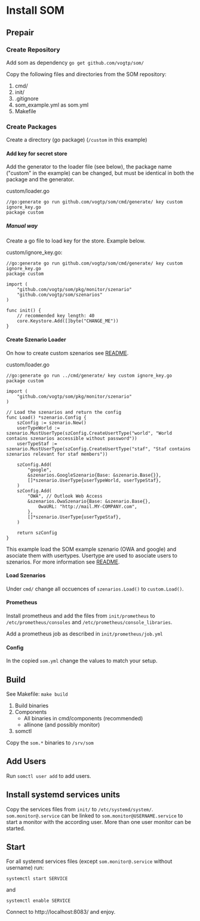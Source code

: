 # Install SOM

## Prepair

### Create Repository

Add som as dependency `go get github.com/vogtp/som/`

Copy the following files and directories from the SOM repository:

1. cmd/
2. init/
3. .gitignore
4. som_example.yml as som.yml
5. Makefile

### Create Packages

Create a directory (go package) (`/custom` in this example)

#### Add key for secret store

Add the generator to the loader file (see below), the package name ("custom" in the example)
can be changed, but must be identical in both the package and the generator.

custom/loader.go

    //go:generate go run github.com/vogtp/som/cmd/generate/ key custom ignore_key.go
    package custom

##### Manual way

Create a go file to load key for the store. Example below.

custom/ignore_key.go:

    //go:generate go run github.com/vogtp/som/cmd/generate/ key custom ignore_key.go
    package custom

    import (
    	"github.com/vogtp/som/pkg/monitor/szenario"
    	"github.com/vogtp/som/szenarios"
    )

    func init() {
        // recommended key length: 40
    	core.Keystore.Add([]byte("CHANGE_ME"))
    }

#### Create Szenario Loader

On how to create custom szenarios see [README](README.md).

custom/loader.go

    //go:generate go run ../cmd/generate/ key custom ignore_key.go
    package custom

    import (
    	"github.com/vogtp/som/pkg/monitor/szenario"
    )

    // Load the szenarios and return the config
    func Load() *szenario.Config {
    	szConfig := szenario.New()
    	userTypeWorld := szenario.MustUserType(szConfig.CreateUsertType("world", "World contains szenarios accessible without password"))
    	userTypeStaf := szenario.MustUserType(szConfig.CreateUsertType("staf", "Staf contains szenarios relevant for staf members"))

    	szConfig.Add(
    		"google",
    		&szenarios.GoogleSzenario{Base: &szenario.Base{}},
    		[]*szenario.UserType{userTypeWorld, userTypeStaf},
    	)
    	szConfig.Add(
    		"OWA", // Outlook Web Access
    		&szenarios.OwaSzenario{Base: &szenario.Base{},
    			OwaURL: "http://mail.MY-COMPANY.com",
    		},
    		[]*szenario.UserType{userTypeStaf},
    	)

    	return szConfig
    }

This example load the SOM example szenario (OWA and google) and asociate them with usertypes.
Usertype are used to asociate users to szenarios. For more information see [README](README.md).

#### Load Szenarios

Under `cmd/` change all occuences of `szenarios.Load()` to `custom.Load()`.

#### Prometheus

Install prometheus and add the files from `init/prometheus` to `/etc/prometheus/consoles` and `/etc/prometheus/console_libraries`.

Add a prometheus job as described in `init/prometheus/job.yml`

#### Config

In the copied `som.yml` change the values to match your setup.

## Build

See Makefile: `make build`

1. Build binaries
2. Components
   - All binaries in cmd/components (recommended)
   - allinone (and possibly monitor)
3. somctl

Copy the `som.*` binaries to `/srv/som`

## Add Users

Run `somctl user add` to add users.

## Install systemd services units

Copy the services files from `init/` to `/etc/systemd/system/`.
`som.monitor@.service` can be linked to `som.monitor@USERNAME.service` to start a monitor with the according user. More than one user monitor can be started.

## Start

For all systemd services files (except `som.monitor@.service` without username) run:

`systemctl start SERVICE`

and

`systemctl enable SERVICE`

Connect to http://localhost:8083/ and enjoy.
